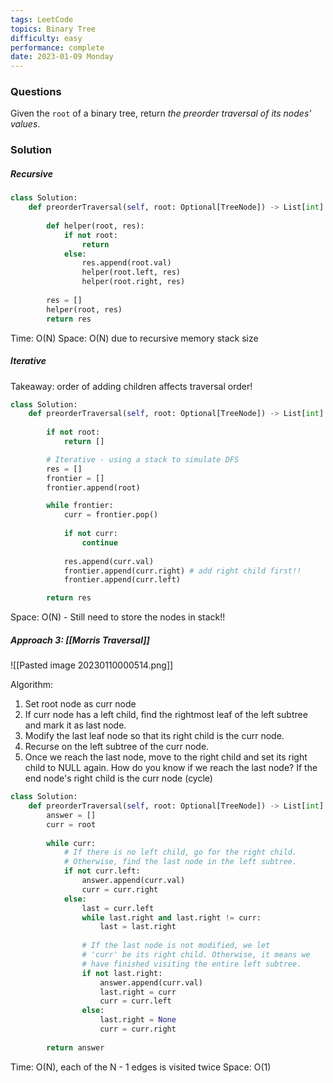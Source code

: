 ```yaml
---
tags: LeetCode
topics: Binary Tree
difficulty: easy
performance: complete
date: 2023-01-09 Monday
---
```


### Questions

Given the `root` of a binary tree, return _the preorder traversal of its nodes' values_.

### Solution

##### Recursive

```python
class Solution:
    def preorderTraversal(self, root: Optional[TreeNode]) -> List[int]:
        
        def helper(root, res):
            if not root:
                return
            else:
                res.append(root.val)
                helper(root.left, res)
                helper(root.right, res)
                
        res = []
        helper(root, res)
        return res
```

Time: O(N)
Space: O(N) due to recursive memory stack size

##### Iterative

Takeaway: order of adding children affects traversal order!

```python
class Solution:
    def preorderTraversal(self, root: Optional[TreeNode]) -> List[int]:
        
        if not root:
            return []

        # Iterative - using a stack to simulate DFS
        res = []
        frontier = []
        frontier.append(root)

        while frontier:
            curr = frontier.pop()
            
            if not curr:
                continue
            
            res.append(curr.val)
            frontier.append(curr.right) # add right child first!!
            frontier.append(curr.left)

        return res
```

Space: O(N) - Still need to store the nodes in stack!!

##### Approach 3: [[Morris Traversal]]

![[Pasted image 20230110000514.png]]

Algorithm:
1. Set root node as curr node
2. If curr node has a left child, find the rightmost leaf of the left subtree and mark it as last node.
3. Modify the last leaf node so that its right child is the curr node.
4. Recurse on the left subtree of the curr node.
5. Once we reach the last node, move to the right child and set its right child to NULL again. How do you know if we reach the last node? If the end node's right child is the curr node (cycle)

```python
class Solution:
    def preorderTraversal(self, root: Optional[TreeNode]) -> List[int]:
        answer = []
        curr = root
        
        while curr:
            # If there is no left child, go for the right child.
            # Otherwise, find the last node in the left subtree. 
            if not curr.left:
                answer.append(curr.val)
                curr = curr.right
            else:
                last = curr.left
                while last.right and last.right != curr:
                    last = last.right
                    
                # If the last node is not modified, we let 
                # 'curr' be its right child. Otherwise, it means we 
                # have finished visiting the entire left subtree.
                if not last.right:
                    answer.append(curr.val)
                    last.right = curr
                    curr = curr.left
                else:
                    last.right = None
                    curr = curr.right
        
        return answer
```

Time: O(N), each of the N - 1 edges is visited twice
Space: O(1)